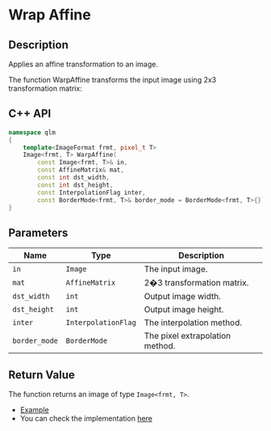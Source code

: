 # Wrap Affine

## Description
Applies an affine transformation to an image.

The function WarpAffine transforms the input image using 2x3 transformation matrix:
## C++ API
```c++
namespace qlm
{
	template<ImageFormat frmt, pixel_t T>
	Image<frmt, T> WarpAffine(
		const Image<frmt, T>& in,
		const AffineMatrix& mat,
		const int dst_width,
		const int dst_height,
		const InterpolationFlag inter,
		const BorderMode<frmt, T>& border_mode = BorderMode<frmt, T>{});
}
```

## Parameters

| Name         | Type                  | Description                      |
|--------------|-----------------------|----------------------------------|
| `in`         | `Image`               | The input image.                 |
| `mat`        | `AffineMatrix`        | 2�3 transformation matrix.       |
| `dst_width`  | `int`                 | Output image width.              |
| `dst_height` | `int`                 | Output image height.             |
| `inter`      | `InterpolationFlag`   | The interpolation method.        |
| `border_mode`| `BorderMode`          | The pixel extrapolation method.  |

## Return Value
The function returns an image of type `Image<frmt, T>`.

* [Example](../../../Examples/Geometric%20Transformations/WarpAffine)
* You can check the implementation [here](../../../../source/WarpAffine/WarpAffine.cpp)